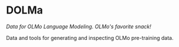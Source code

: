 # DOLMa

*Data for OLMo Language Modeling. OLMo's favorite snack!*

Data and tools for generating and inspecting OLMo pre-training data. 

